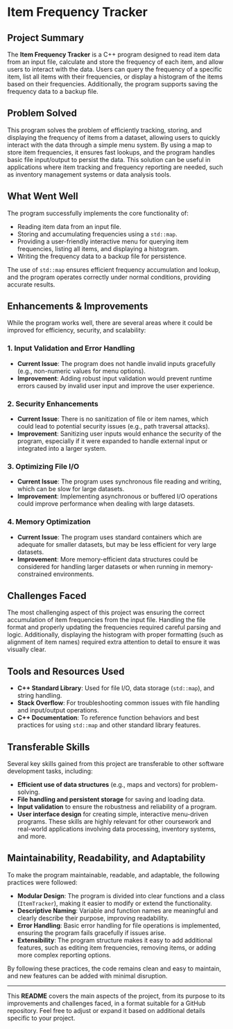 # Item Frequency Tracker

## Project Summary

The **Item Frequency Tracker** is a C++ program designed to read item data from an input file, calculate and store the frequency of each item, and allow users to interact with the data. Users can query the frequency of a specific item, list all items with their frequencies, or display a histogram of the items based on their frequencies. Additionally, the program supports saving the frequency data to a backup file.

## Problem Solved

This program solves the problem of efficiently tracking, storing, and displaying the frequency of items from a dataset, allowing users to quickly interact with the data through a simple menu system. By using a map to store item frequencies, it ensures fast lookups, and the program handles basic file input/output to persist the data. This solution can be useful in applications where item tracking and frequency reporting are needed, such as inventory management systems or data analysis tools.

## What Went Well

The program successfully implements the core functionality of:
- Reading item data from an input file.
- Storing and accumulating frequencies using a `std::map`.
- Providing a user-friendly interactive menu for querying item frequencies, listing all items, and displaying a histogram.
- Writing the frequency data to a backup file for persistence.

The use of `std::map` ensures efficient frequency accumulation and lookup, and the program operates correctly under normal conditions, providing accurate results.

## Enhancements & Improvements

While the program works well, there are several areas where it could be improved for efficiency, security, and scalability:

### 1. **Input Validation and Error Handling**  
   - **Current Issue**: The program does not handle invalid inputs gracefully (e.g., non-numeric values for menu options).
   - **Improvement**: Adding robust input validation would prevent runtime errors caused by invalid user input and improve the user experience.

### 2. **Security Enhancements**  
   - **Current Issue**: There is no sanitization of file or item names, which could lead to potential security issues (e.g., path traversal attacks).
   - **Improvement**: Sanitizing user inputs would enhance the security of the program, especially if it were expanded to handle external input or integrated into a larger system.

### 3. **Optimizing File I/O**  
   - **Current Issue**: The program uses synchronous file reading and writing, which can be slow for large datasets.
   - **Improvement**: Implementing asynchronous or buffered I/O operations could improve performance when dealing with large datasets.

### 4. **Memory Optimization**  
   - **Current Issue**: The program uses standard containers which are adequate for smaller datasets, but may be less efficient for very large datasets.
   - **Improvement**: More memory-efficient data structures could be considered for handling larger datasets or when running in memory-constrained environments.

## Challenges Faced

The most challenging aspect of this project was ensuring the correct accumulation of item frequencies from the input file. Handling the file format and properly updating the frequencies required careful parsing and logic. Additionally, displaying the histogram with proper formatting (such as alignment of item names) required extra attention to detail to ensure it was visually clear.

## Tools and Resources Used

- **C++ Standard Library**: Used for file I/O, data storage (`std::map`), and string handling.
- **Stack Overflow**: For troubleshooting common issues with file handling and input/output operations.
- **C++ Documentation**: To reference function behaviors and best practices for using `std::map` and other standard library features.

## Transferable Skills

Several key skills gained from this project are transferable to other software development tasks, including:
- **Efficient use of data structures** (e.g., maps and vectors) for problem-solving.
- **File handling and persistent storage** for saving and loading data.
- **Input validation** to ensure the robustness and reliability of a program.
- **User interface design** for creating simple, interactive menu-driven programs.
These skills are highly relevant for other coursework and real-world applications involving data processing, inventory systems, and more.

## Maintainability, Readability, and Adaptability

To make the program maintainable, readable, and adaptable, the following practices were followed:
- **Modular Design**: The program is divided into clear functions and a class (`ItemTracker`), making it easier to modify or extend the functionality.
- **Descriptive Naming**: Variable and function names are meaningful and clearly describe their purpose, improving readability.
- **Error Handling**: Basic error handling for file operations is implemented, ensuring the program fails gracefully if issues arise.
- **Extensibility**: The program structure makes it easy to add additional features, such as editing item frequencies, removing items, or adding more complex reporting options.

By following these practices, the code remains clean and easy to maintain, and new features can be added with minimal disruption.

---

This **README** covers the main aspects of the project, from its purpose to its improvements and challenges faced, in a format suitable for a GitHub repository. Feel free to adjust or expand it based on additional details specific to your project.
